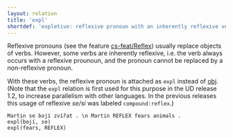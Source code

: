 ```yaml
---
layout: relation
title: 'expl'
shortdef: 'expletive: reflexive pronoun with an inherently reflexive verb'
---
```


Reflexive pronouns (see the feature [cs-feat/Reflex]()) usually replace objects of verbs.
However, some verbs are inherently reflexive, i.e. the verb always occurs with a reflexive
prounoun, and the pronoun cannot be replaced by a non-reflexive pronoun.

With these verbs, the reflexive pronoun is attached as `expl` instead of [obj]().
(Note that the `expl` relation is first used for this purpose in the UD release 1.2,
to increase parallelism with other languages. In the previous releases this usage of
reflexive _se/si_ was labeled `compound:reflex`.)

~~~ sdparse
Martin se bojí zvířat . \n Martin REFLEX fears animals .
expl(bojí, se)
expl(fears, REFLEX)
~~~
